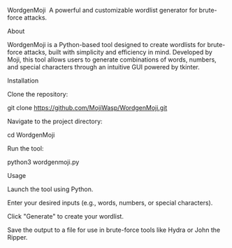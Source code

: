 ‌‌‌‌‌‌‌WordgenMoji‌‌
‌
A powerful and customizable wordlist generator for brute-force attacks.

About

WordgenMoji is a Python-based tool designed to create wordlists for brute-force attacks, built with simplicity and efficiency in mind. Developed by Moji, this tool allows users to generate combinations of words, numbers, and special characters through an intuitive GUI powered by tkinter.

Installation





Clone the repository:

git clone https://github.com/MojiWasp/WordgenMoji.git



Navigate to the project directory:

cd WordgenMoji



Run the tool:

python3 wordgenmoji.py

Usage





Launch the tool using Python.



Enter your desired inputs (e.g., words, numbers, or special characters).



Click "Generate" to create your wordlist.



Save the output to a file for use in brute-force tools like Hydra or John the Ripper.

